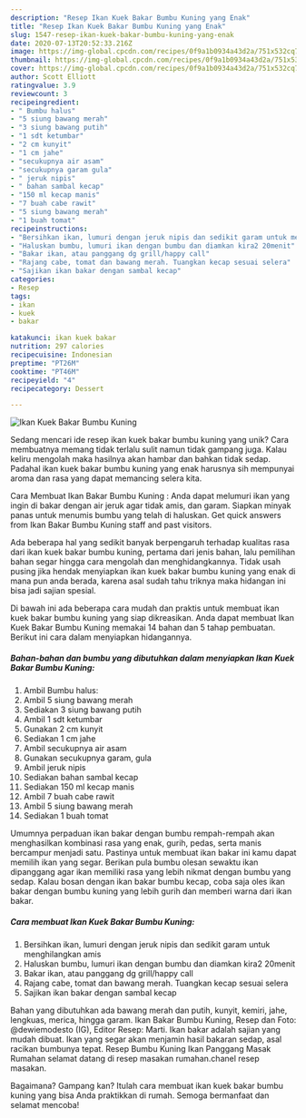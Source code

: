 ```yaml
---
description: "Resep Ikan Kuek Bakar Bumbu Kuning yang Enak"
title: "Resep Ikan Kuek Bakar Bumbu Kuning yang Enak"
slug: 1547-resep-ikan-kuek-bakar-bumbu-kuning-yang-enak
date: 2020-07-13T20:52:33.216Z
image: https://img-global.cpcdn.com/recipes/0f9a1b0934a43d2a/751x532cq70/ikan-kuek-bakar-bumbu-kuning-foto-resep-utama.jpg
thumbnail: https://img-global.cpcdn.com/recipes/0f9a1b0934a43d2a/751x532cq70/ikan-kuek-bakar-bumbu-kuning-foto-resep-utama.jpg
cover: https://img-global.cpcdn.com/recipes/0f9a1b0934a43d2a/751x532cq70/ikan-kuek-bakar-bumbu-kuning-foto-resep-utama.jpg
author: Scott Elliott
ratingvalue: 3.9
reviewcount: 3
recipeingredient:
- " Bumbu halus"
- "5 siung bawang merah"
- "3 siung bawang putih"
- "1 sdt ketumbar"
- "2 cm kunyit"
- "1 cm jahe"
- "secukupnya air asam"
- "secukupnya garam gula"
- " jeruk nipis"
- " bahan sambal kecap"
- "150 ml kecap manis"
- "7 buah cabe rawit"
- "5 siung bawang merah"
- "1 buah tomat"
recipeinstructions:
- "Bersihkan ikan, lumuri dengan jeruk nipis dan sedikit garam untuk menghilangkan amis"
- "Haluskan bumbu, lumuri ikan dengan bumbu dan diamkan kira2 20menit"
- "Bakar ikan, atau panggang dg grill/happy call"
- "Rajang cabe, tomat dan bawang merah. Tuangkan kecap sesuai selera"
- "Sajikan ikan bakar dengan sambal kecap"
categories:
- Resep
tags:
- ikan
- kuek
- bakar

katakunci: ikan kuek bakar 
nutrition: 297 calories
recipecuisine: Indonesian
preptime: "PT26M"
cooktime: "PT46M"
recipeyield: "4"
recipecategory: Dessert

---
```



![Ikan Kuek Bakar Bumbu Kuning](https://img-global.cpcdn.com/recipes/0f9a1b0934a43d2a/751x532cq70/ikan-kuek-bakar-bumbu-kuning-foto-resep-utama.jpg)

Sedang mencari ide resep ikan kuek bakar bumbu kuning yang unik? Cara membuatnya memang tidak terlalu sulit namun tidak gampang juga. Kalau keliru mengolah maka hasilnya akan hambar dan bahkan tidak sedap. Padahal ikan kuek bakar bumbu kuning yang enak harusnya sih mempunyai aroma dan rasa yang dapat memancing selera kita.

Cara Membuat Ikan Bakar Bumbu Kuning : Anda dapat melumuri ikan yang ingin di bakar dengan air jeruk agar tidak amis, dan garam. Siapkan minyak panas untuk menumis bumbu yang telah di haluskan. Get quick answers from Ikan Bakar Bumbu Kuning staff and past visitors.

Ada beberapa hal yang sedikit banyak berpengaruh terhadap kualitas rasa dari ikan kuek bakar bumbu kuning, pertama dari jenis bahan, lalu pemilihan bahan segar hingga cara mengolah dan menghidangkannya. Tidak usah pusing jika hendak menyiapkan ikan kuek bakar bumbu kuning yang enak di mana pun anda berada, karena asal sudah tahu triknya maka hidangan ini bisa jadi sajian spesial.


Di bawah ini ada beberapa cara mudah dan praktis untuk membuat ikan kuek bakar bumbu kuning yang siap dikreasikan. Anda dapat membuat Ikan Kuek Bakar Bumbu Kuning memakai 14 bahan dan 5 tahap pembuatan. Berikut ini cara dalam menyiapkan hidangannya.

<!--inarticleads1-->

##### Bahan-bahan dan bumbu yang dibutuhkan dalam menyiapkan Ikan Kuek Bakar Bumbu Kuning:

1. Ambil  Bumbu halus:
1. Ambil 5 siung bawang merah
1. Sediakan 3 siung bawang putih
1. Ambil 1 sdt ketumbar
1. Gunakan 2 cm kunyit
1. Sediakan 1 cm jahe
1. Ambil secukupnya air asam
1. Gunakan secukupnya garam, gula
1. Ambil  jeruk nipis
1. Sediakan  bahan sambal kecap
1. Sediakan 150 ml kecap manis
1. Ambil 7 buah cabe rawit
1. Ambil 5 siung bawang merah
1. Sediakan 1 buah tomat


Umumnya perpaduan ikan bakar dengan bumbu rempah-rempah akan menghasilkan kombinasi rasa yang enak, gurih, pedas, serta manis bercampur menjadi satu. Pastinya untuk membuat ikan bakar ini kamu dapat memilih ikan yang segar. Berikan pula bumbu olesan sewaktu ikan dipanggang agar ikan memiliki rasa yang lebih nikmat dengan bumbu yang sedap. Kalau bosan dengan ikan bakar bumbu kecap, coba saja oles ikan bakar dengan bumbu kuning yang lebih gurih dan memberi warna dari ikan bakar. 

<!--inarticleads2-->

##### Cara membuat Ikan Kuek Bakar Bumbu Kuning:

1. Bersihkan ikan, lumuri dengan jeruk nipis dan sedikit garam untuk menghilangkan amis
1. Haluskan bumbu, lumuri ikan dengan bumbu dan diamkan kira2 20menit
1. Bakar ikan, atau panggang dg grill/happy call
1. Rajang cabe, tomat dan bawang merah. Tuangkan kecap sesuai selera
1. Sajikan ikan bakar dengan sambal kecap


Bahan yang dibutuhkan ada bawang merah dan putih, kunyit, kemiri, jahe, lengkuas, merica, hingga garam. Ikan Bakar Bumbu Kuning, Resep dan Foto: @dewiemodesto (IG), Editor Resep: Marti. Ikan bakar adalah sajian yang mudah dibuat. Ikan yang segar akan menjamin hasil bakaran sedap, asal racikan bumbunya tepat. Resep Bumbu Kuning Ikan Panggang Masak Rumahan selamat datang di resep masakan rumahan.chanel resep masakan. 

Bagaimana? Gampang kan? Itulah cara membuat ikan kuek bakar bumbu kuning yang bisa Anda praktikkan di rumah. Semoga bermanfaat dan selamat mencoba!
